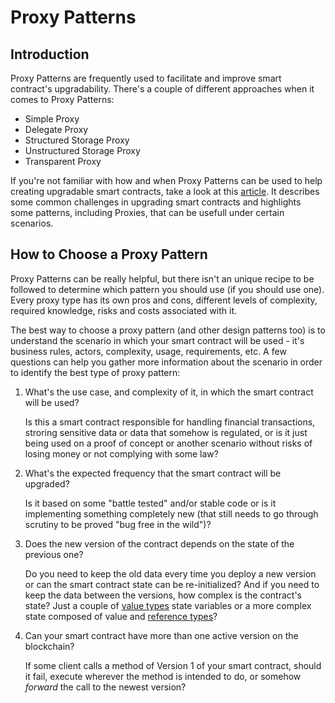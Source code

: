 # Proxy Patterns


## Introduction
Proxy Patterns are frequently used to facilitate and improve smart contract's upgradability. There's a couple of different approaches when it comes to Proxy Patterns:

- Simple Proxy
- Delegate Proxy
- Structured Storage Proxy
- Unstructured Storage Proxy
- Transparent Proxy

If you're not familiar with how and when Proxy Patterns can be used to help creating upgradable smart contracts, take a look at this [article](../upgradability/readme.md). It describes some common challenges in upgrading smart contracts and highlights some patterns, including Proxies, that can be usefull under certain scenarios.


## How to Choose a Proxy Pattern
Proxy Patterns can be really helpful, but there isn't an unique recipe to be followed to determine which pattern you should use (if you should use one). Every proxy type has its own pros and cons, different levels of complexity, required knowledge, risks and costs associated with it.

The best way to choose a proxy pattern (and other design patterns too) is to understand the scenario in which your smart contract will be used - it's business rules, actors, complexity, usage, requirements, etc. A few questions can help you gather more information about the scenario in order to identify the best type of proxy pattern:

1. What's the use case, and complexity of it, in which the smart contract will be used?
  
    Is this a smart contract responsible for handling financial transactions, stroring sensitive data or data that somehow is regulated, or is it just being used on a proof of concept or another scenario without risks of losing money or not complying with some law?

2. What's the expected frequency that the smart contract will be upgraded?

    Is it based on some "battle tested" and/or stable code or is it implementing something completely new (that still needs to go through scrutiny to be proved "bug free in the wild")?

3. Does the new version of the contract depends on the state of the previous one?

    Do you need to keep the old data every time you deploy a new version or can the smart contract state can be re-initialized? And if you need to keep the data between the versions, how complex is the contract's state? Just a couple of [value types](https://solidity.readthedocs.io/en/v0.4.21/types.html#value-types) state variables or a more complex state composed of value and [reference types](https://solidity.readthedocs.io/en/v0.4.21/types.html#reference-types)?

4. Can your smart contract have more than one active version on the blockchain?

    If some client calls a method of Version 1 of your smart contract, should it fail, execute wherever the method is intended to do, or somehow _forward_ the call to the newest version?




